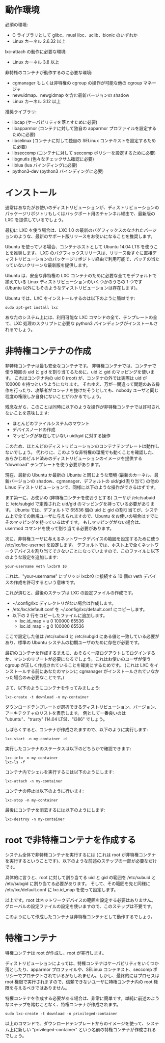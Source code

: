 # 動作環境 <!-- Requirements -->

<!--
Hard dependencies:
-->
必須の環境:

<!--
 * One of glibc, musl libc, uclib or bionic as your C library
 * Linux kernel >= 2.6.32
 -->
 * C ライブラリとして glibc、musl libc、uclib、bionic のいずれか
 * Linux カーネル 2.6.32 以上

<!--
Extra dependencies for lxc-attach:
-->
lxc-attach の動作に必要な環境:

<!--
 * Linux kernel >= 3.8
 -->
 * Linux カーネル 3.8 以上

<!--
Extra dependencies for unprivileged containers:
-->
非特権のコンテナが動作するのに必要な環境:

<!--
 * cgmanager or another CGroup manager configuring your system for unprivileged CGroups operation
 * A recent version of shadow including newuidmap and newgidmap
 * Linux kernel >= 3.12
 -->
 * cgmanager もしくは非特権の cgroup の操作が可能な他の cgroup マネージャ
 * newuidmap、newgidmap を含む最新バージョンの shadow
 * Linux カーネル 3.12 以上

<!--
Recommended libraries:
-->
推奨ライブラリ:

<!--
 * libcap (to allow for capability drops)
 * libapparmor (to set a different apparmor profile for the container)
 * libselinux (to set a different seccomp context for the container)
 * libseccomp (to set a seccomp policy for the container)
 * libgnutls (for various checksumming)
 * liblua (for the LUA binding)
 * python3-dev (for the python3 binding)
 -->
 * libcap (ケーパビリティを落とすために必要)
 * libapparmor (コンテナに対して独自の apparmor プロファイルを設定するために必要)
 * libselinux (コンテナに対して独自の SELinux コンテキストを設定するために必要)
 * libseccomp (コンテナに対して seccomp ポリシーを設定するために必要)
 * libgnutls (色々なチェックサム確認に必要)
 * liblua (lua バインディングに必要)
 * python3-dev (python3 バインディングに必要)

# インストール<!-- Installation -->

<!--
In most cases, you'll find recent versions of LXC available for your Linux distribution.
Either directly in the distribution's package repository or through some backport channel.
-->
通常はあなたがお使いのディストリビューションが、ディストリビューションのパッケージリポジトリもしくはバックポート用のチャンネル経由で、最新版の LXC を提供しているでしょう。

<!--
For your first LXC experience, we recommend you use a recent supported release,
such as a recent bugfix release of LXC 1.0.
-->
最初に LXC を使う場合は、LXC 1.0 の最新のバグフィックスのなされたバージョンのような、最新のサポート版リリースをお使いになることを推奨します。

<!--
If using Ubuntu, we recommend you use Ubuntu 14.04 LTS as your container host.
LXC bugfix releases are available directly in the distribution package repository
shortly after release and those offer a clean (unpatched) upstream experience.
-->
Ubuntu を使っている場合、コンテナホストとして Ubuntu 14.04 LTS を使うことを推奨します。
LXC のバグフィックスリリースは、リリース後すぐに直接ディストリビューションのパッケージリポジトリ経由で利用可能で、パッチの当たっていないクリーンな最新版を提供します。

<!--
Ubuntu is also one of the few (if not only) Linux distributions to come by default
with everything that's needed for safe, unprivileged LXC containers.
-->
Ubuntu は、安全な非特権の LXC コンテナのために必要な全てをデフォルトで揃えている Linux ディストリビューションのいくつかのうちの 1 つです (Ubuntu 以外にもそのようなディストリビューションは存在します)。

<!--
On such an Ubuntu system, installing LXC is as simple as:
-->
Ubuntu では、LXC をインストールするのは以下のように簡単です:

    sudo apt-get install lxc

<!--
Your system will then have all the LXC commands available, all its templates
as well as the python3 binding should you want to script LXC.
-->
あなたのシステム上には、利用可能な LXC コマンドの全て、テンプレートの全て、LXC 処理のスクリプトに必要な python3 バインディングがインストールされるでしょう。


# 非特権コンテナの作成 <!-- Creating unprivileged containers as a user -->

<!--
Unprivileged containers are the safest containers.
Those use a map of uid and gid to allocate a range of uids and gids to a container.
That means that uid 0 (root) in the container is actually something like uid 100000
outside the container. So should something go very wrong and an attacker manages
to escape the container, they'll find themselves with about as many rights as a nobody user.
-->
非特権コンテナは最も安全なコンテナです。
非特権コンテナでは、コンテナで使う範囲の uid と gid を割り当てるために、uid と gid のマッピングを使います。
これはコンテナ内の uid 0 (root) が、コンテナの外では実際は uid が 100000 を持つというようになります。
それゆえ、万が一間違って問題のある操作を行ったり、攻撃者がコンテナを抜けだそうとしても、nobody ユーザと同じ程度の権限しか自身にないことがわかるでしょう。

<!--
Unfortunately this also means that the following common operations aren't allowed:
-->
残念ながら、このことは同時に以下のような操作が非特権コンテナでは許可されないことを意味します:

<!--
  * mounting most of filesystems
  * creating device nodes
  * any operation against a uid/gid outside of the mapped set
  -->
  * ほとんどのファイルシステムのマウント
  * デバイスノードの作成
  * マッピングが存在していない uid/gid に対する操作

<!--
Because of that, most distribution templates simply won't work with those.
Instead you should the "download" template which will provide you with pre-built images
of the distributions that are known to work in such an environment.
-->
このため、ほとんどのディストリビューションのコンテナテンプレートは動作しないでしょう。
代わりに、このような非特権の環境でも動くことを確認した、あらかじめビルド済みのディストリビューションのイメージを提供する "download" テンプレートを使う必要があります。

<!--
Now, everything below assumes a recent Ubuntu system or another Linux distribution which offers
a similar experience (recent kernel, recent version of shadow, cgmanager and default uid/gid allocation).
-->
現在、最新の Ubuntu か最新の Ubuntu と同じような環境 (最新のカーネル、最新バージョンの shadow、cgmanager、デフォルトの uid/gid 割り当て) の他の Linux ディストリビューションで、同様に以下のような操作ができるはずです。

<!--
First of all, you need to make sure your user has a uid and gid map defined in /etc/subuid and /etc/subgid.
On Ubuntu systems, a default allocation of 65536 uids and gids is given to every new user on the system,
so you should already have one. If not, you'll have to use usermod to give yourself one.
-->
まず第一に、お使いの (非特権コンテナを使おうとする) ユーザが /etc/subuid と /etc/subgid で定義された uid/gid のマッピングを持っている必要があります。
Ubuntu では、デフォルトで 65536 個の uid と gid の割り当てが、システム上で全ての新規ユーザに与えられますので、Ubuntu をお使いの場合はすでにそのマッピングを持っているはずです。
もしマッピングがない場合は、usermod コマンドを使って割り当てる必要があります。

<!--
Next up is /etc/lxc/lxc-usernet which is used to set network devices quota for unprivileged users.
By default, your user isn't allowed to create any network device on the host, to change that, add:
-->
次に、非特権ユーザに与えるネットワークデバイスの範囲を設定するために使う /etc/lxc/lxc-usernet を設定します。
デフォルトでは、ホスト上で全くネットワークデバイスを割り当てできないことになっていますので、このファイルに以下のような設定を追加します:

    your-username veth lxcbr0 10

<!--
This means that "your-username" is allowed to create up to 10 veth devices connected to the lxcbr0 bridge.
-->
これは、"your-username" にブリッジ lxcbr0 に接続する 10 個の veth デバイスの作成を許可するという意味です。


<!--
With that done, the last step is to create an LXC configuration file.
-->
これが済むと、最後のステップは LXC の設定ファイルの作成です。

<!--
 * Create the ~/.config/lxc directory if it doesn't exist.
 * Copy /etc/lxc/default.conf to ~/.config/lxc/default.conf
 * Append the following two lines to it:
    * lxc.id\_map = u 0 100000 65536
    * lxc.id\_map = g 0 100000 65536
 -->
 * ~/.config/lxc ディレクトリがない場合は作成します。
 * /etc/lxc/default.conf を ~/.config/lxc/default.conf にコピーします。
 * 以下の 2 行をコピーしたファイルに追加します。
    * lxc.id\_map = u 0 100000 65536
    * lxc.id\_map = g 0 100000 65536

<!--
Those values should match those found in /etc/subuid and /etc/subgid, the values above are those expected
for the first user on a standard Ubuntu system.
-->
ここで設定した値は /etc/subuid と /etc/subgid にある値と一致している必要があり、標準の Ubuntu システムの初期ユーザのために存在が必要です。

<!--
Just before you create your first container, you probably should logout and login again,
or even reboot your machine to make sure that your user is placed in the right cgroups.
(This is only required if cgmanager wasn't installed on your machine prior to you installing LXC.)
-->
最初のコンテナを作成するまえに、おそらく一度ログアウトしてログインするか、マシンのリブートが必要になるでしょう。これはお使いのユーザが使う cgroup が正しく作成されていることを確実にするためです。
(これは LXC をインストールする前にあなたのマシンに cgmanager がインストールされていなかった場合のみ必要なことです。)

<!--
And now, create your first container with:
-->
さて、以下のようにコンテナを作ってみましょう:

    lxc-create -t download -n my-container

<!--
The download template will show you a list of distributions, versions and architectures to choose from.
A good example would be "ubuntu", "trusty" (14.04 LTS) and "i386".
-->
ダウンロードテンプレートが選択できるディストリビューション、バージョン、アーキテクチャのリストを表示します。
例として一番良いのは "ubuntu"、"trusty" (14.04 LTS)、"i386" でしょう。

<!--
A few seconds later your container will be created and you can start it with:
-->
しばらくすると、コンテナが作成されますので、以下のように実行します:

    lxc-start -n my-container -d

<!--
You can then confirm its status with either of:
-->
実行したコンテナのステータスは以下のどちらかで確認できます:

    lxc-info -n my-container
    lxc-ls -f

<!--
And get a shell inside it with:
-->
コンテナ内でシェルを実行するには以下のようにします:

    lxc-attach -n my-container

<!--
Stopping it can be done with:
-->
コンテナの停止は以下のように行います:

    lxc-stop -n my-container

<!--
And finally removing it with:
-->
最後にコンテナを消去するには以下のようにします:

    lxc-destroy -n my-container

# root で非特権コンテナを作成する <!-- Creating unprivileged containers as root -->

<!--
To run a system-wide unprivileged container (that is, an unprivileged container started by root)
you'll need to follow only a subset of the steps above.
-->
システム全体で非特権コンテナを実行するには (これは root が非特権コンテナを実行するということです)、以下のような前述のステップの一部が必要なだけです。

<!--
Specifically, you need to manually allocate a uid and gid range to root in /etc/subuid and /etc/subgid.
And then set that range in /etc/lxc/default.conf using lxc.id\_map entries similar to those above.
-->
具体的に言うと、root に対して割り当てる uid と gid の範囲を /etc/subuid と /etc/subgid に割り当てる必要があります。
そして、その範囲を先と同様に /etc/lxc/default.conf に lxc.id\_map を使って設定します。

<!--
And that's it. Root doesn't need network devices quota and uses the
global configuration file so the other steps don't apply.
-->
以上です。root はネットワークデバイスの範囲を設定する必要はありません。グローバルの設定ファイルの設定を使いますので、このステップは不要です。

<!--
Any container you create as root from that point on will be running unprivileged.
-->
このようにして作成したコンテナは非特権コンテナとして動作するでしょう。

# 特権コンテナ <!-- Creating privileged containers -->

<!--
Privileged containers are containers created by root and running as root.
-->
特権コンテナは root が作成し、root が実行します。

<!--
Depending on the Linux distribution, they may be protected by some capability dropping, apparmor profiles,
selinux context or seccomp policies but ultimately, the processes still run as root and so you should never
give access to root inside a privileged container to an untrusted party.
-->
ディストリビューションによっては、特権コンテナはケーパビリティをいくつか落としたり、apparmor プロファイルや、SELinux コンテキスト、seccomp ポリシーでプロテクトされているかもしれません。しかし、最終的にはプロセスは root 権限で実行されますので、信頼できないユーザに特権コンテナ内の root 権限を与えるべきではありません。



<!--
If you still have to create privileged containers, it's quite simple. Simply don't do any of the configuration
described above and LXC will create privileged containers.
-->
特権コンテナを作成する必要がある場合は、非常に簡単です。単純に前述のようなステップを踏むことなく、特権コンテナが作成されます。

<!--
So:
-->

    sudo lxc-create -t download -n privileged-container

<!--
Will create a new "privileged-container" privileged container on your system using an image from the download template.
-->

以上のコマンドで、ダウンロードテンプレートからのイメージを使って、システム上に新しい "privileged-container" という名前の特権コンテナが作成されるでしょう。